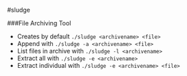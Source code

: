 #sludge

###File Archiving Tool

* Creates by default `./sludge <archivename> <file>`
* Append with `./sludge -a <archivename> <file>`
* List files in archive with `./sludge -l <archivename>`
* Extract all with `./sludge -e <archivename>`
* Extract individual with `./sludge -e <archivename> <file>`


